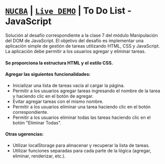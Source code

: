 # [`NUCBA`](https://nucba.io/codingbootcamp) | [`Live DEMO`](https://nucba-to-do-list.vercel.app) | To Do List - JavaScript
Solución al desafío correspondiente a la clase 7 del módulo Manipulación del DOM de JavaScript. El objetivo del desafío es implementar una aplicación simple de gestión de tareas utilizando HTML, CSS y JavaScript. La aplicación debe permitir a los usuarios agregar y eliminar tareas.

#### Se proporciona la estructura HTML y el estilo CSS.
#### Agregar las siguientes funcionalidades:
- Inicializar una lista de tareas vacía al cargar la página.
- Permitir a los usuarios agregar tareas ingresando el nombre de la tarea y haciendo clic en el botón de agregar.
- Evitar agregar tareas con el mismo nombre.
- Permitir a los usuarios eliminar una tarea haciendo clic en el botón correspondiente.
- Permitir a los usuarios eliminar todas las tareas haciendo clic en el botón "Eliminar Todas".
#### Otras ugerencias:

- Utilizar localStorage para almacenar y recuperar la lista de tareas.
- Utilizar funciones separadas para cada parte de la lógica (agregar, eliminar, renderizar, etc.).
